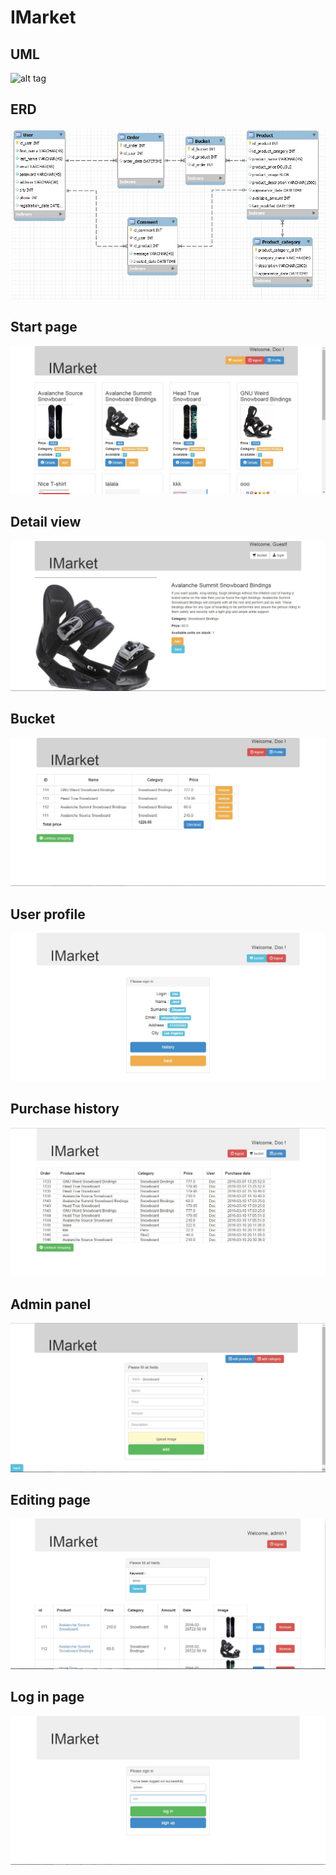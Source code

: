 # IMarket

<H2>UML</H2>

![alt tag](https://github.com/SayidJarrah/IMarket/blob/master/screens/IMarket_UML_.png)

<H2>ERD</H2>

![alt tag](https://github.com/SayidJarrah/IMarket/blob/master/screens/db.jpg)

<H2>Start page</H2>

![alt tag](https://github.com/SayidJarrah/IMarket/blob/master/screens/startPage.jpg)

<H2>Detail view</H2>

![alt tag](https://github.com/SayidJarrah/IMarket/blob/master/screens/detailedView.jpg)

<H2>Bucket</H2>

![alt tag](https://github.com/SayidJarrah/IMarket/blob/master/screens/bucket.jpg)

<H2>User profile</H2>

![alt tag](https://github.com/SayidJarrah/IMarket/blob/master/screens/profile.jpg)

<H2>Purchase history</H2>

![alt tag](https://github.com/SayidJarrah/IMarket/blob/master/screens/history.jpg)

<H2>Admin panel</H2>

![alt tag](https://github.com/SayidJarrah/IMarket/blob/master/screens/admin.jpg)

<H2>Editing page</H2>

![alt tag](https://github.com/SayidJarrah/IMarket/blob/master/screens/edit.jpg)

<H2>Log in page</H2>

![alt tag](https://github.com/SayidJarrah/IMarket/blob/master/screens/login.jpg)


